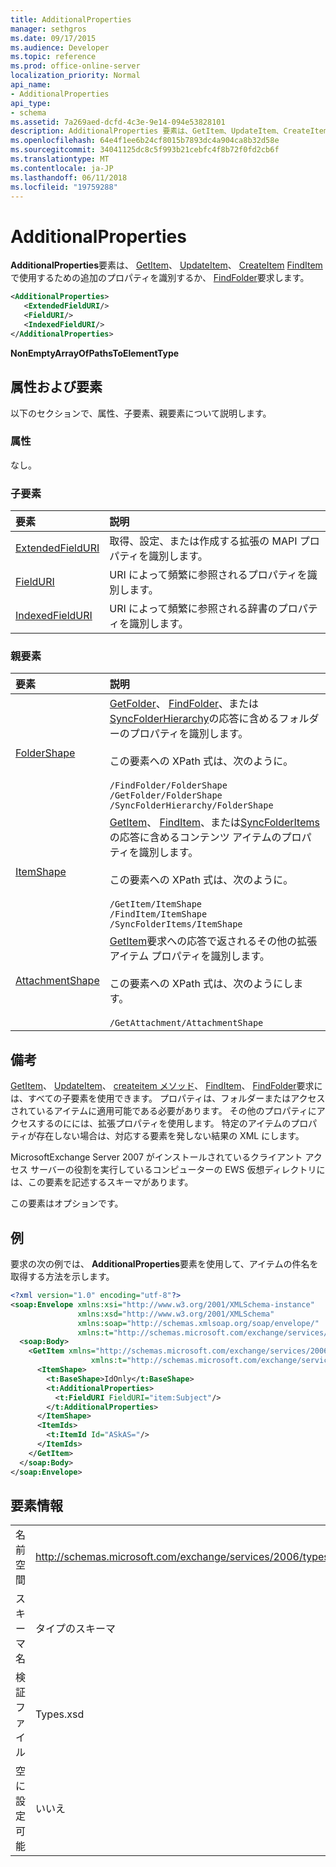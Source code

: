 ```yaml
---
title: AdditionalProperties
manager: sethgros
ms.date: 09/17/2015
ms.audience: Developer
ms.topic: reference
ms.prod: office-online-server
localization_priority: Normal
api_name:
- AdditionalProperties
api_type:
- schema
ms.assetid: 7a269aed-dcfd-4c3e-9e14-094e53828101
description: AdditionalProperties 要素は、GetItem、UpdateItem、CreateItem FindItem で使用するための追加のプロパティを識別するか、FindFolder 要求します。
ms.openlocfilehash: 64e4f1ee6b24cf8015b7893dc4a904ca8b32d58e
ms.sourcegitcommit: 34041125dc8c5f993b21cebfc4f8b72f0fd2cb6f
ms.translationtype: MT
ms.contentlocale: ja-JP
ms.lasthandoff: 06/11/2018
ms.locfileid: "19759288"
---
```

# <a name="additionalproperties"></a>AdditionalProperties

**AdditionalProperties**要素は、 [GetItem](getitem.md)、 [UpdateItem](updateitem.md)、 [CreateItem](createitem.md) [FindItem](finditem.md)で使用するための追加のプロパティを識別するか、 [FindFolder](findfolder.md)要求します。 
  
```xml
<AdditionalProperties>
   <ExtendedFieldURI/>
   <FieldURI/>
   <IndexedFieldURI/>
</AdditionalProperties>
```

 **NonEmptyArrayOfPathsToElementType**
## <a name="attributes-and-elements"></a>属性および要素

以下のセクションで、属性、子要素、親要素について説明します。
  
### <a name="attributes"></a>属性

なし。
  
### <a name="child-elements"></a>子要素

|**要素**|**説明**|
|:-----|:-----|
|[ExtendedFieldURI](extendedfielduri.md) <br/> |取得、設定、または作成する拡張の MAPI プロパティを識別します。  <br/> |
|[FieldURI](fielduri.md) <br/> |URI によって頻繁に参照されるプロパティを識別します。  <br/> |
|[IndexedFieldURI](indexedfielduri.md) <br/> |URI によって頻繁に参照される辞書のプロパティを識別します。  <br/> |
   
### <a name="parent-elements"></a>親要素

|**要素**|**説明**|
|:-----|:-----|
|[FolderShape](foldershape.md) <br/> | [GetFolder](getfolder.md)、 [FindFolder](findfolder.md)、または[SyncFolderHierarchy](syncfolderhierarchy.md)の応答に含めるフォルダーのプロパティを識別します。<br/><br/>  この要素への XPath 式は、次のように。<br/><br/>  `/FindFolder/FolderShape` <br/>  `/GetFolder/FolderShape` <br/>  `/SyncFolderHierarchy/FolderShape` <br/> |
|[ItemShape](itemshape.md) <br/> | [GetItem](getitem.md)、 [FindItem](finditem.md)、または[SyncFolderItems](syncfolderitems.md)の応答に含めるコンテンツ アイテムのプロパティを識別します。<br/><br/>  この要素への XPath 式は、次のように。<br/><br/>  `/GetItem/ItemShape` <br/>  `/FindItem/ItemShape` <br/>  `/SyncFolderItems/ItemShape` <br/> |
|[AttachmentShape](attachmentshape.md) <br/> |[GetItem](getitem.md)要求への応答で返されるその他の拡張アイテム プロパティを識別します。<br/><br/> この要素への XPath 式は、次のようにします。<br/><br/>  `/GetAttachment/AttachmentShape` <br/> |
   
## <a name="remarks"></a>備考

[GetItem](getitem.md)、 [UpdateItem](updateitem.md)、 [createitem メソッド](createitem.md)、 [FindItem](finditem.md)、 [FindFolder](findfolder.md)要求には、すべての子要素を使用できます。 プロパティは、フォルダーまたはアクセスされているアイテムに適用可能である必要があります。 その他のプロパティにアクセスするのにには、拡張プロパティを使用します。 特定のアイテムのプロパティが存在しない場合は、対応する要素を発しない結果の XML にします。 
  
MicrosoftExchange Server 2007 がインストールされているクライアント アクセス サーバーの役割を実行しているコンピューターの EWS 仮想ディレクトリには、この要素を記述するスキーマがあります。 
  
この要素はオプションです。
  
## <a name="example"></a>例

要求の次の例では、 **AdditionalProperties**要素を使用して、アイテムの件名を取得する方法を示します。 
  
```XML
<?xml version="1.0" encoding="utf-8"?>
<soap:Envelope xmlns:xsi="http://www.w3.org/2001/XMLSchema-instance"
               xmlns:xsd="http://www.w3.org/2001/XMLSchema"
               xmlns:soap="http://schemas.xmlsoap.org/soap/envelope/"
               xmlns:t="http://schemas.microsoft.com/exchange/services/2006/types">
  <soap:Body>
    <GetItem xmlns="http://schemas.microsoft.com/exchange/services/2006/messages" 
                  xmlns:t="http://schemas.microsoft.com/exchange/services/2006/types">
      <ItemShape>
        <t:BaseShape>IdOnly</t:BaseShape>
        <t:AdditionalProperties>
          <t:FieldURI FieldURI="item:Subject"/>
        </t:AdditionalProperties>
      </ItemShape>
      <ItemIds>
        <t:ItemId Id="ASkAS="/>
      </ItemIds>
    </GetItem>
  </soap:Body>
</soap:Envelope>
```

## <a name="element-information"></a>要素情報

|||
|:-----|:-----|
|名前空間  <br/> |http://schemas.microsoft.com/exchange/services/2006/types  <br/> |
|スキーマ名  <br/> |タイプのスキーマ  <br/> |
|検証ファイル  <br/> |Types.xsd  <br/> |
|空に設定可能  <br/> |いいえ  <br/> |
   


